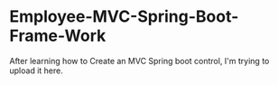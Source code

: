 # Employee-MVC-Spring-Boot-Frame-Work
After learning how to Create an MVC Spring boot control, I'm trying to upload it here.
